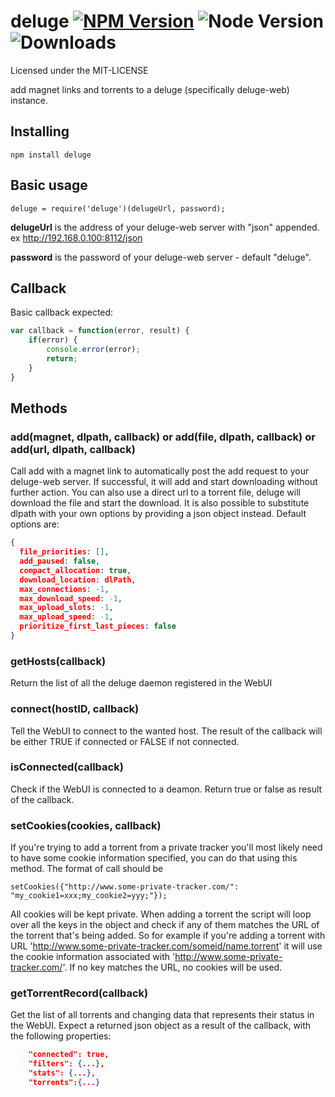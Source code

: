 deluge  [![NPM Version](https://img.shields.io/npm/v/deluge.svg?style=flat)](https://www.npmjs.com/package/deluge) ![Node Version](https://img.shields.io/node/v/deluge.svg?style=flat) ![Downloads](https://img.shields.io/npm/dm/deluge.svg?style=flat)
=======

Licensed under the MIT-LICENSE

add magnet links and torrents to a deluge (specifically deluge-web) instance.

Installing
----------

```
npm install deluge
```

Basic usage
---

```
deluge = require('deluge')(delugeUrl, password);
```

**delugeUrl** is the address of your deluge-web server with "json" appended. ex http://192.168.0.100:8112/json

**password** is the password of your deluge-web server - default "deluge".

## Callback
Basic callback expected:
```javascript
var callback = function(error, result) {
    if(error) {
        console.error(error);
        return;
    }
}
```

Methods
---
### add(magnet, dlpath, callback) or add(file, dlpath, callback) or add(url, dlpath, callback)

Call add with a magnet link to automatically post the add request to your deluge-web server. If successful, it will add and start downloading without further action.
You can also use a direct url to a torrent file, deluge will download the file and start the download.
It is also possible to substitute dlpath with your own options by providing a json object instead.
Default options are:
```json
{
  file_priorities: [],
  add_paused: false,
  compact_allocation: true,
  download_location: dlPath,
  max_connections: -1,
  max_download_speed: -1,
  max_upload_slots: -1,
  max_upload_speed: -1,
  prioritize_first_last_pieces: false
}
```

### getHosts(callback)

Return the list of all the deluge daemon registered in the WebUI

### connect(hostID, callback)

Tell the WebUI to connect to the wanted host. The result of the callback will be either TRUE if connected or FALSE if not connected.

### isConnected(callback)

Check if the WebUI is connected to a deamon. Return true or false as result of the callback.

### setCookies(cookies, callback)

If you're trying to add a torrent from a private tracker you'll most likely need to have some cookie information specified, you can do that using this method. The format of call should be

```
setCookies({"http://www.some-private-tracker.com/": "my_cookie1=xxx;my_cookie2=yyy;"});
```

All cookies will be kept private. When adding a torrent the script will loop over all the keys in the object and check if any of them matches the URL of the torrent that's being added. So for example if you're adding a torrent with URL 'http://www.some-private-tracker.com/someid/name.torrent' it will use the cookie information associated with 'http://www.some-private-tracker.com/'. If no key matches the URL, no cookies will be used.

### getTorrentRecord(callback)

Get the list of all torrents and changing data that represents their status in the WebUI.
Expect a returned json object as a result of the callback, with the following properties:
```json
    "connected": true,
    "filters": {...},
    "stats": {...},
    "torrents":{...}
```
